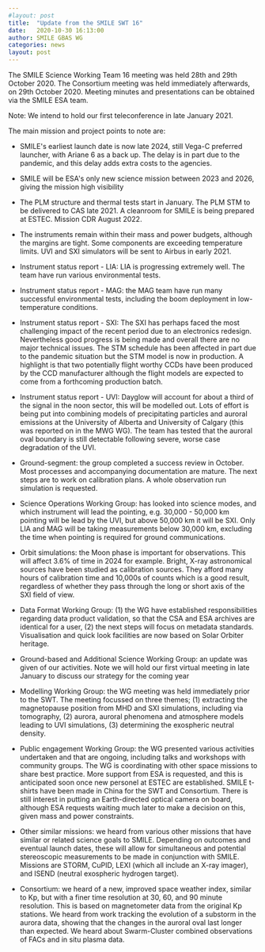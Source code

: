 ```yaml
---
#layout: post
title:  "Update from the SMILE SWT 16"
date:   2020-10-30 16:13:00
author: SMILE GBAS WG
categories: news
layout: post
---
```


The SMILE Science Working Team 16 meeting was held 28th and 29th
October 2020. The Consortium meeting was held immediately afterwards,
on 29th October 2020. Meeting minutes and presentations can be
obtained via the SMILE ESA team.

Note: We intend to hold our first teleconference in late January 2021. 

The main mission and project points to note are:

 - SMILE's earliest launch date is now late 2024, still Vega-C
   preferred launcher, with Ariane 6 as a back up. The delay is in
   part due to the pandemic, and this delay adds extra costs to the
   agencies.

 - SMILE will be ESA's only new science mission between 2023 and 2026,
   giving the mission high visibility
 
 - The PLM structure and thermal tests start in January. The PLM STM
   to be delivered to CAS late 2021. A cleanroom for SMILE is being
   prepared at ESTEC. Mission CDR August 2022.
 
 - The instruments remain within their mass and power budgets,
   although the margins are tight. Some components are exceeding
   temperature limits.  UVI and SXI simulators will be sent to Airbus
   in early 2021.
   
 - Instrument status report - LIA: LIA is progressing extremely
   well. The team have run various environmental tests.
 
 - Instrument status report - MAG: the MAG team have run many
   successful environmental tests, including the boom deployment in
   low-temperature conditions.

- Instrument status report - SXI: The SXI has perhaps faced the most
challenging impact of the recent period due to an electronics
redesign. Nevertheless good progress is being made and overall there
are no major technical issues. The STM schedule has been affected in
part due to the pandemic situation but the STM model is now in
production. A highlight is that two potentially flight worthy CCDs
have been produced by the CCD manufacturer although the flight models
are expected to come from a forthcoming production batch.

 - Instrument status report - UVI: Dayglow will account for about a
   third of the signal in the noon sector, this will be modelled
   out. Lots of effort is being put into combining models of
   precipitating particles and auroral emissions at the University of
   Alberta and University of Calgary (this was reported on in the MWG
   WG). The team has tested that the auroral oval boundary is still
   detectable following severe, worse case degradation of the UVI.

 - Ground-segment: the group completed a success review in
   October. Most processes and accompanying documentation are
   mature. The next steps are to work on calibration plans. A whole
   observation run simulation is requested.

 - Science Operations Working Group: has looked into science modes,
   and which instrument will lead the pointing, e.g. 30,000 - 50,000
   km pointing will be lead by the UVI, but above 50,000 km it will be
   SXI. Only LIA and MAG will be taking measurements below 30,000 km,
   excluding the time when pointing is required for ground
   communications. 

 - Orbit simulations: the Moon phase is important for
   observations. This will affect 3.6% of time in 2024 for example.
   Bright, X-ray astronomical sources have been studied as calibration
   sources. They afford many hours of calibration time and 10,000s of
   counts which is a good result, regardless of whether they pass
   through the long or short axis of the SXI field of view.
 
 - Data Format Working Group: (1) the WG have established
   responsibilities regarding data product validation, so that the CSA
   and ESA archives are identical for a user, (2) the next steps will
   focus on metadata standards. Visualisation and quick look
   facilities are now based on Solar Orbiter heritage.
 
 - Ground-based and Additional Science Working Group: an update was
   given of our activities. Note we will hold our first virtual
   meeting in late January to discuss our strategy for the coming year
 
 - Modelling Working Group: the WG meeting was held immediately prior
   to the SWT. The meeting focussed on three themes; (1) extracting
   the magnetopause position from MHD and SXI simulations, including
   via tomography, (2) aurora, auroral phenomena and atmosphere models
   leading to UVI simulations, (3) determining the exospheric neutral
   density.

 - Public engagement Working Group: the WG presented various
   activities undertaken and that are ongoing, including talks and
   workshops with community groups. The WG is coordinating with other
   space missions to share best practice. More support from ESA is
   requested, and this is anticipated soon once new personel at ESTEC
   are established. SMILE t-shirts have been made in China for the SWT
   and Consortium. There is still interest in putting an
   Earth-directed optical camera on board, although ESA requests
   waiting much later to make a decision on this, given mass and power
   constraints.

 - Other similar missions: we heard from various other missions that
   have similar or related science goals to SMILE. Depending on
   outcomes and eventual launch dates, these will allow for
   simultaneous and potential stereoscopic measurements to be made in
   conjunction with SMILE. Missions are STORM, CuPID, LEXI (which all
   include an X-ray imager), and ISEND (neutral exospheric hydrogen
   target).

 - Consortium: we heard of a new, improved space weather index,
   similar to Kp, but with a finer time resolution at 30, 60, and 90
   minute resolution. This is based on magnetometer data from the
   original Kp stations. We heard from work tracking
   the evolution of a substorm in the aurora data, showing that the
   changes in the auroral oval last longer than expected. We heard
   about Swarm-Cluster combined observations of FACs and in situ
   plasma data.


